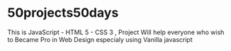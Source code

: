 # 50projects50days
This is JavaScript - HTML 5 - CSS 3 ,  Project Will help everyone who wish to Became Pro in Web Design especialy using Vanilla  javascript 
